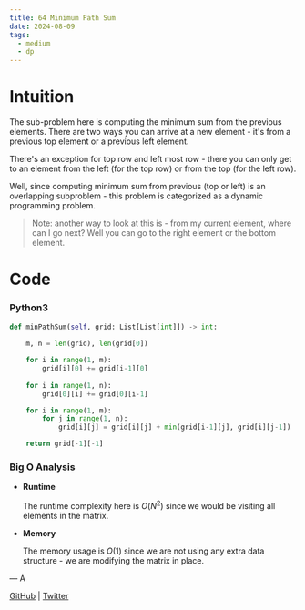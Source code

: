 ```yaml
---
title: 64 Minimum Path Sum
date: 2024-08-09
tags:
  - medium
  - dp
---
```


# Intuition

The sub-problem here is computing the minimum sum from the previous elements. There are two ways you can arrive at a new element - it's from a previous top element or a previous left element.

There's an exception for top row and left most row - there you can only get to an element from the left (for the top row) or from the top (for the left row).

Well, since computing minimum sum from previous (top or left) is an overlapping subproblem - this problem is categorized as a dynamic programming problem.

> Note: another way to look at this is - from my current element, where can I go next? Well you can go to the right element or the bottom element.

# Code

### Python3

```python
def minPathSum(self, grid: List[List[int]]) -> int:
    
    m, n = len(grid), len(grid[0])

    for i in range(1, m):
        grid[i][0] += grid[i-1][0]
    
    for i in range(1, n):
        grid[0][i] += grid[0][i-1]

    for i in range(1, m):
        for j in range(1, n):
            grid[i][j] = grid[i][j] + min(grid[i-1][j], grid[i][j-1])

    return grid[-1][-1]
```

### Big O Analysis

- **Runtime**

  The runtime complexity here is $O(N^2)$ since we would be visiting all elements in the matrix.

- **Memory**

  The memory usage is $O(1)$ since we are not using any extra data structure - we are modifying the matrix in place.

— A

[GitHub](https://github.com/AtharvaKamble) | [Twitter](https://twitter.com/AtharvaKamble07)
